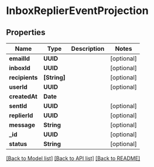 # InboxReplierEventProjection

## Properties
Name | Type | Description | Notes
------------ | ------------- | ------------- | -------------
**emailId** | **UUID** |  | [optional] 
**inboxId** | **UUID** |  | [optional] 
**recipients** | **[String]** |  | [optional] 
**userId** | **UUID** |  | [optional] 
**createdAt** | **Date** |  | 
**sentId** | **UUID** |  | [optional] 
**replierId** | **UUID** |  | [optional] 
**message** | **String** |  | [optional] 
**_id** | **UUID** |  | [optional] 
**status** | **String** |  | [optional] 

[[Back to Model list]](../README#documentation-for-models) [[Back to API list]](../README#documentation-for-api-endpoints) [[Back to README]](../README)


